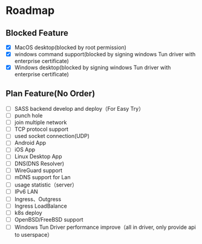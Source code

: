# Roadmap

## Blocked Feature
- [x] MacOS desktop(blocked by root permission)
- [x] windows command support(blocked by signing windows Tun driver with enterprise certificate)
- [x] Windows desktop(blocked by signing windows Tun driver with enterprise certificate)

## Plan Feature(No Order)
- [ ] SASS backend develop and deploy（For Easy Try）
- [ ] punch hole
- [ ] join multiple network
- [ ] TCP protocol support
- [ ] used socket connection(UDP)
- [ ] Android App
- [ ] iOS App
- [ ] Linux Desktop App
- [ ] DNS(DNS Resolver)
- [ ] WireGuard support
- [ ] mDNS support for Lan
- [ ] usage statistic（server）
- [ ] IPv6 LAN
- [ ] Ingress、Outgress
- [ ] Ingress LoadBalance
- [ ] k8s deploy
- [ ] OpenBSD/FreeBSD support
- [ ] Windows Tun Driver performance improve（all in driver, only provide api to userspace）
